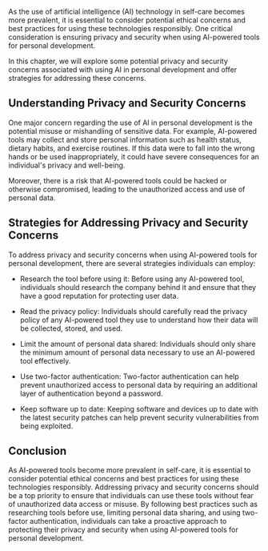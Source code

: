 
As the use of artificial intelligence (AI) technology in self-care becomes more prevalent, it is essential to consider potential ethical concerns and best practices for using these technologies responsibly. One critical consideration is ensuring privacy and security when using AI-powered tools for personal development.

In this chapter, we will explore some potential privacy and security concerns associated with using AI in personal development and offer strategies for addressing these concerns.

Understanding Privacy and Security Concerns
-------------------------------------------

One major concern regarding the use of AI in personal development is the potential misuse or mishandling of sensitive data. For example, AI-powered tools may collect and store personal information such as health status, dietary habits, and exercise routines. If this data were to fall into the wrong hands or be used inappropriately, it could have severe consequences for an individual's privacy and well-being.

Moreover, there is a risk that AI-powered tools could be hacked or otherwise compromised, leading to the unauthorized access and use of personal data.

Strategies for Addressing Privacy and Security Concerns
-------------------------------------------------------

To address privacy and security concerns when using AI-powered tools for personal development, there are several strategies individuals can employ:

* Research the tool before using it: Before using any AI-powered tool, individuals should research the company behind it and ensure that they have a good reputation for protecting user data.

* Read the privacy policy: Individuals should carefully read the privacy policy of any AI-powered tool they use to understand how their data will be collected, stored, and used.

* Limit the amount of personal data shared: Individuals should only share the minimum amount of personal data necessary to use an AI-powered tool effectively.

* Use two-factor authentication: Two-factor authentication can help prevent unauthorized access to personal data by requiring an additional layer of authentication beyond a password.

* Keep software up to date: Keeping software and devices up to date with the latest security patches can help prevent security vulnerabilities from being exploited.

Conclusion
----------

As AI-powered tools become more prevalent in self-care, it is essential to consider potential ethical concerns and best practices for using these technologies responsibly. Addressing privacy and security concerns should be a top priority to ensure that individuals can use these tools without fear of unauthorized data access or misuse. By following best practices such as researching tools before use, limiting personal data sharing, and using two-factor authentication, individuals can take a proactive approach to protecting their privacy and security when using AI-powered tools for personal development.
